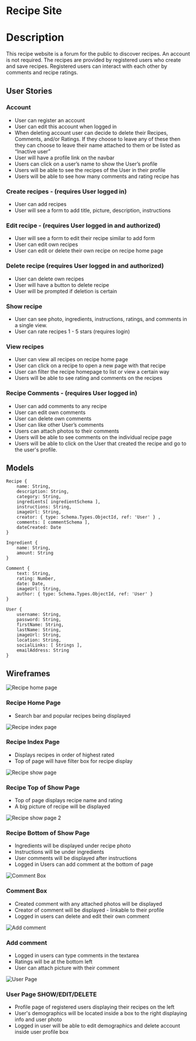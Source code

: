 # Recipe Site

# Description

This recipe website is a forum for the public to discover recipes. An account is not required. The recipes are provided by registered users who create and save recipes. Registered users can interact with each other by comments and recipe ratings. 

## User Stories
### Account
* User can register an account
* User can edit this account when logged in
* When deleting account user can decide to delete their Recipes, Comments, and/or Ratings. If they choose to leave any of these then they can choose to leave their name attached to them or be listed as “Inactive user”	
* User will have a profile link on the navbar
* Users can click on a user’s name to show the User’s profile
* Users will be able to see the recipes of the User in their profile
* Users will be able to see how many comments and rating recipe has
### Create recipes - (requires User logged in)
* User can add recipes
* User will see a form to add title, picture, description, instructions
### Edit recipe - (requires User logged in and authorized)
* User will see a form to edit their recipe similar to add form
* User can edit own recipes
* User can edit or delete their own recipe on recipe home page
### Delete recipe (requires User logged in and authorized)
* User can delete own recipes
* User will have a button to delete recipe
* User will be prompted if deletion is certain
### Show recipe
* User can see photo, ingredients, instructions, ratings, and comments in a single view.
* User can rate recipes 1 - 5 stars (requires login)
### View recipes
* User can view all recipes on recipe home page
* User can click on a recipe to open a new page with that recipe
* User can filter the recipe homepage to list or view a certain way
* Users will be able to see rating and comments on the recipes
### Recipe Comments - (requires User logged in)
* User can add comments to any recipe
* User can edit own comments
* User can delete own comments
* User can like other User’s comments
* Users can attach photos to their comments
* Users will be able to see comments on the individual recipe page
* Users will be able to click on the User that created the recipe and go to the user's profile.

## Models
```
Recipe {
	name: String,
	description: String,
	category: String,
	ingredients[ ingredientSchema ],
	instructions: String,
	imageUrl: String,
	creator: { type: Schema.Types.ObjectId, ref: 'User' } ,
	comments: [ commentSchema ],
	dateCreated: Date
}

Ingredient {
	name: String,
	amount: String
}

Comment {
	text: String,
	rating: Number,
	date: Date,
	imageUrl: String,
	author: { type: Schema.Types.ObjectId, ref: 'User' }
}

User {
	username: String,
	password: String,
	firstName: String,
	lastName: String,
	imageUrl: String,
	location: String, 
	socialLinks: [ Strings ],
	emailAddress: String
}
```

## Wireframes

![Recipe home page](https://i.imgur.com/vglWXPx.jpg?1)
### Recipe Home Page 
* Search bar and popular recipes being displayed

![Recipe index page](https://i.imgur.com/6ruy3F3.jpg)
### Recipe Index Page 
* Displays recipes in order of highest rated
* Top of page will have filter box for recipe display

![Recipe show page](https://i.imgur.com/fz4D8uv.jpg)
### Recipe Top of Show Page 
* Top of page displays recipe name and rating
* A big picture of recipe will be displayed

![Recipe show page 2](https://i.imgur.com/QmZNBfb.jpg)
### Recipe Bottom of Show Page 
* Ingredients will be displayed under recipe photo
* Instructions will be under ingredients
* User comments will be displayed after instructions
* Logged in Users can add comment at the bottom of page

![Comment Box](https://i.imgur.com/o75wQTq.jpg)
### Comment Box
* Created comment with any attached photos will be displayed
* Creator of comment will be displayed - linkable to their profile
* Logged in users can delete and edit their own comment

![Add comment](https://i.imgur.com/zyVM9y2.jpg)
### Add comment 
* Logged in users can type comments in the textarea
* Ratings will be at the bottom left
* User can attach picture with their comment

![User Page]( https://i.imgur.com/57Omhon.jpg)
### User Page SHOW/EDIT/DELETE
* Profile page of registered users displaying their recipes on the left
* User's demographics will be located inside a box to the right displaying info and user photo
* Logged in user will be able to edit demographics and delete account inside user profile box





